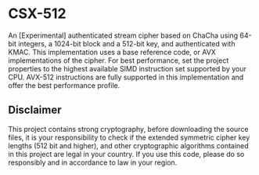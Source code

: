 # CSX-512
 An [Experimental] authenticated stream cipher based on ChaCha using 64-bit integers, a 1024-bit block and a 512-bit key, and authenticated with KMAC.
This implementation uses a base reference code, or AVX implementations of the cipher. For best performance, set the project properties to the highest available SIMD instruction set supported by your CPU. AVX-512 instructions are fully supported in this implementation and offer the best performance profile.


## Disclaimer
This project contains strong cryptography, before downloading the source files, 
it is your responsibility to check if the extended symmetric cipher key lengths (512 bit and higher), and other cryptographic algorithms contained in this project are legal in your country. 
If you use this code, please do so responsibly and in accordance to law in your region.